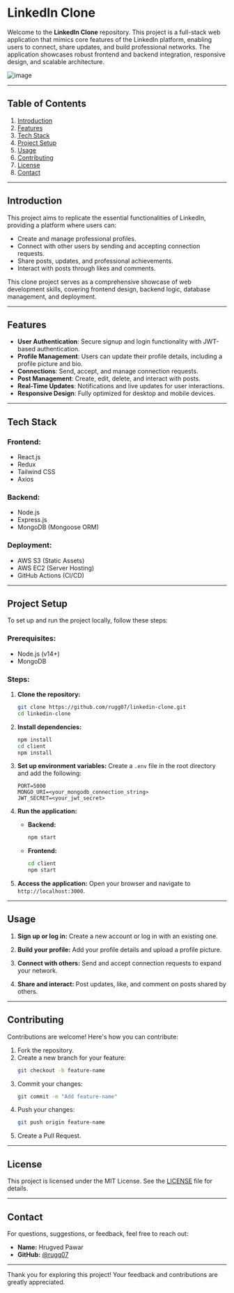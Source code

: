 # LinkedIn Clone

Welcome to the **LinkedIn Clone** repository. This project is a full-stack web application that mimics core features of the LinkedIn platform, enabling users to connect, share updates, and build professional networks. The application showcases robust frontend and backend integration, responsive design, and scalable architecture.

<img>![image](https://user-images.githubusercontent.com/86529890/147869942-03a3ae18-00c9-40bd-905d-0e7683ec545d.png) </img>

---

## Table of Contents

1. [Introduction](#introduction)
2. [Features](#features)
3. [Tech Stack](#tech-stack)
4. [Project Setup](#project-setup)
5. [Usage](#usage)
6. [Contributing](#contributing)
7. [License](#license)
8. [Contact](#contact)

---

## Introduction

This project aims to replicate the essential functionalities of LinkedIn, providing a platform where users can:

- Create and manage professional profiles.
- Connect with other users by sending and accepting connection requests.
- Share posts, updates, and professional achievements.
- Interact with posts through likes and comments.

This clone project serves as a comprehensive showcase of web development skills, covering frontend design, backend logic, database management, and deployment.

---

## Features

- **User Authentication**: Secure signup and login functionality with JWT-based authentication.
- **Profile Management**: Users can update their profile details, including a profile picture and bio.
- **Connections**: Send, accept, and manage connection requests.
- **Post Management**: Create, edit, delete, and interact with posts.
- **Real-Time Updates**: Notifications and live updates for user interactions.
- **Responsive Design**: Fully optimized for desktop and mobile devices.

---

## Tech Stack

### Frontend:
- React.js
- Redux
- Tailwind CSS
- Axios

### Backend:
- Node.js
- Express.js
- MongoDB (Mongoose ORM)

### Deployment:
- AWS S3 (Static Assets)
- AWS EC2 (Server Hosting)
- GitHub Actions (CI/CD)

---

## Project Setup

To set up and run the project locally, follow these steps:

### Prerequisites:
- Node.js (v14+)
- MongoDB

### Steps:

1. **Clone the repository:**
   ```bash
   git clone https://github.com/rugg07/linkedin-clone.git
   cd linkedin-clone
   ```

2. **Install dependencies:**
   ```bash
   npm install
   cd client
   npm install
   ```

3. **Set up environment variables:**
   Create a `.env` file in the root directory and add the following:
   ```env
   PORT=5000
   MONGO_URI=<your_mongodb_connection_string>
   JWT_SECRET=<your_jwt_secret>
   ```

4. **Run the application:**
   - **Backend:**
     ```bash
     npm start
     ```
   - **Frontend:**
     ```bash
     cd client
     npm start
     ```

5. **Access the application:**
   Open your browser and navigate to `http://localhost:3000`.

---

## Usage

1. **Sign up or log in:**
   Create a new account or log in with an existing one.

2. **Build your profile:**
   Add your profile details and upload a profile picture.

3. **Connect with others:**
   Send and accept connection requests to expand your network.

4. **Share and interact:**
   Post updates, like, and comment on posts shared by others.

---

## Contributing

Contributions are welcome! Here's how you can contribute:

1. Fork the repository.
2. Create a new branch for your feature:
   ```bash
   git checkout -b feature-name
   ```
3. Commit your changes:
   ```bash
   git commit -m "Add feature-name"
   ```
4. Push your changes:
   ```bash
   git push origin feature-name
   ```
5. Create a Pull Request.

---

## License

This project is licensed under the MIT License. See the [LICENSE](LICENSE) file for details.

---

## Contact

For questions, suggestions, or feedback, feel free to reach out:

- **Name:** Hrugved Pawar
- **GitHub:** [@rugg07](https://github.com/rugg07)

---

Thank you for exploring this project! Your feedback and contributions are greatly appreciated.

